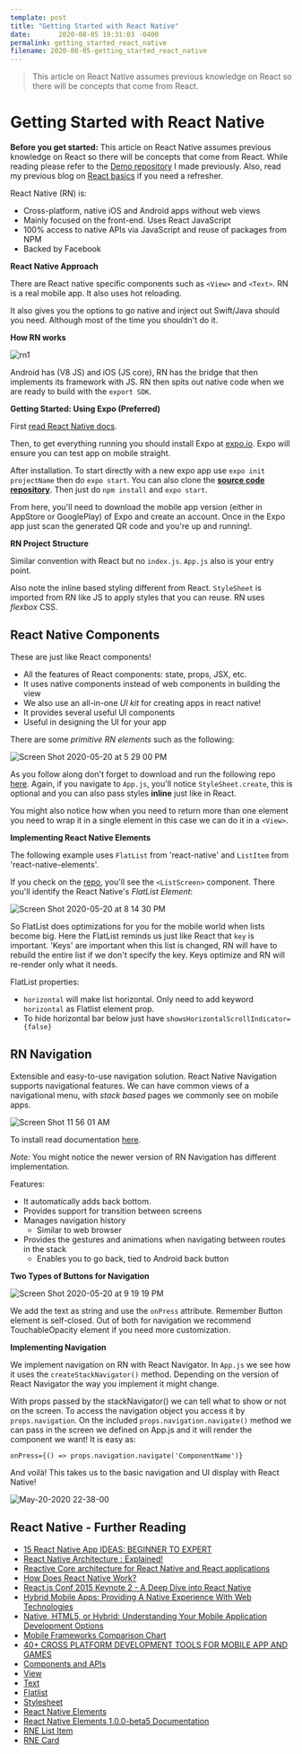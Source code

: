 ```yaml
---
template: post
title: "Getting Started with React Native"
date:       2020-08-05 19:31:03 -0400
permalink: getting_started_react_native
filename: 2020-08-05-getting_started_react_native
---
```


> This article on React Native assumes previous knowledge on React so there will be concepts that come from React.

# Getting Started with React Native

**Before you get started:** This article on React Native assumes previous knowledge on React so there will be concepts that come from React. While reading please refer to the [Demo repository](https://github.com/fbohz/react-native-blogs-practice/tree/master/1.Demo) I made previously. Also, read my previous blog on [React basics](http://fbohz.com/react_basics_refresher) if you need a refresher.

React Native (RN) is:

- Cross-platform, native iOS and Android apps without web views
- Mainly focused on the front-end. Uses React JavaScript
- 100% access to native APIs via JavaScript and reuse of packages from NPM
- Backed by Facebook

**React Native Approach**

There are React native specific components such as `<View>` and `<Text>`. RN is a real mobile app. It also uses hot reloading.

It also gives you the options to go native and inject out Swift/Java should you need. Although most of the time you shouldn't do it.

**How RN works**

![rn1](https://user-images.githubusercontent.com/15071636/82259138-b43b2680-9920-11ea-86be-545e6896e3fd.png)

Android has (V8 JS) and iOS (JS core), RN has the bridge that then implements its framework with JS. RN then spits out native code when we are ready to build with the `export SDK`.

**Getting Started: Using Expo (Preferred)**

First [read React Native docs](https://reactnative.dev/docs/getting-started).

Then, to get everything running you should install Expo at [expo.io](https://expo.io/learn). Expo will ensure you can test app on mobile straight.

After installation. To start directly with a new expo app use `expo init projectName` then do `expo start`. You can also clone the [**source code repository**](https://github.com/fbohz/react-native-blogs-practice/tree/master/1.Demo). Then just do `npm install` and `expo start`.

From here, you'll need to download the mobile app version (either in AppStore or GooglePlay) of Expo and create an account. Once in the Expo app just scan the generated QR code and you're up and running!.

**RN Project Structure**

Similar convention with React but no `index.js`. `App.js` also is your entry point.

Also note the inline based styling different from React. `StyleSheet` is imported from RN like JS to apply styles that you can reuse. RN uses _flexbox_ CSS.

## React Native Components

These are just like React components!

- All the features of React components: state, props, JSX, etc.
- It uses native components instead of web components in building the view
- We also use an all-in-one _UI kit_ for creating apps in react native!
- It provides several useful UI components
- Useful in designing the UI for your app

There are some _primitive RN elements_ such as the following:

![Screen Shot 2020-05-20 at 5 29 00 PM](https://user-images.githubusercontent.com/15071636/82503725-73c5df00-9abf-11ea-93dc-2a5ae3287c92.png)

As you follow along don't forget to download and run the following repo [here](https://github.com/fbohz/react-native-blogs-practice/tree/master/1.Demo). Again, if you navigate to `App.js`, you'll notice `StyleSheet.create`, this is optional and you can also pass styles **inline** just like in React.

You might also notice how when you need to return more than one element you need to wrap it in a single element in this case we can do it in a `<View>`.

**Implementing React Native Elements**

The following example uses `FlatList` from 'react-native' and `ListItem` from 'react-native-elements'.

If you check on the [repo](https://github.com/fbohz/react-native-blogs-practice/tree/master/1.Demo), you'll see the `<ListScreen>` component. There you'll identify the React Native's _FlatList Element_:

![Screen Shot 2020-05-20 at 8 14 30 PM](https://user-images.githubusercontent.com/15071636/82512733-8bf52880-9ad6-11ea-9a40-03fd346f35d6.png)

So FlatList does optimizations for you for the mobile world when lists become big. Here the FlatList reminds us just like React that `key` is important. 'Keys' are important when this list is changed, RN will have to rebuild the entire list if we don't specify the key. Keys optimize and RN will re-render only what it needs.

FlatList properties:

- `horizontal` will make list horizontal. Only need to add keyword `horizontal` as Flatlist element prop.
- To hide horizontal bar below just have `showsHorizontalScrollIndicator={false}`

## RN Navigation

Extensible and easy-to-use navigation solution. React Native Navigation supports navigational features. We can have common views of a navigational menu, with _stack based_ pages we commonly see on mobile apps.

![Screen Shot 11 56 01 AM](https://user-images.githubusercontent.com/15071636/82474695-0a2edc00-9a91-11ea-9dcb-ebd4ccb89357.png)

To install read documentation [here](https://reactnavigation.org/docs/getting-started/).

_Note:_ You might notice the newer version of RN Navigation has different implementation.

Features:

- It automatically adds back bottom.
- Provides support for transition between screens
- Manages navigation history
  - Similar to web browser
- Provides the gestures and animations when navigating between routes in the stack
  - Enables you to go back, tied to Android back button

**Two Types of Buttons for Navigation**

![Screen Shot 2020-05-20 at 9 19 19 PM](https://user-images.githubusercontent.com/15071636/82516115-99fb7700-9adf-11ea-80b6-00c9ef98ec47.png)

We add the text as string and use the `onPress` attribute. Remember Button element is self-closed. Out of both for navigation we recommend TouchableOpacity element if you need more customization.

**Implementing Navigation**

We implement navigation on RN with React Navigator. In `App.js` we see how it uses the `createStackNavigator()` method. Depending on the version of React Navigator the way you implement it might change.

With props passed by the stackNavigator() we can tell what to show or not on the screen. To access the navigation object you access it by `props.navigation`. On the included `props.navigation.navigate()` method we can pass in the screen we defined on App.js and it will render the component we want! It is easy as:

`onPress={() => props.navigation.navigate('ComponentName')}`

And voilà! This takes us to the basic navigation and UI display with React Native!

![May-20-2020 22-38-00](https://user-images.githubusercontent.com/15071636/82520784-a33e1100-9aea-11ea-97de-cf99b4713692.gif)

## React Native - Further Reading

<ul>
<li><a href="https://blog.nerdjfpb.com/project-ideas-for-react-native-beginners-to-expert/" target="_blank" rel="noopener nofollow">15 React Native App IDEAS: BEGINNER TO EXPERT</a></li>
<li><a href="https://www.logicroom.co/react-native-architecture-explained/" target="_blank" rel="noopener nofollow">React Native Architecture : Explained!</a></li><li><a href="https://medium.com/kuralabs-engineering/reactive-core-architecture-for-react-native-and-react-applications-d590daf4ef8a" target="_blank" rel="noopener nofollow">Reactive Core architecture for React Native and React applications</a></li><li><a href="http://www.discoversdk.com/blog/how-react-native-works" target="_blank" rel="noopener nofollow">How Does React Native Work?</a></li><li><a href="https://www.youtube.com/watch?v=7rDsRXj9-cU" target="_blank" rel="noopener nofollow">React.js Conf 2015 Keynote 2 - A Deep Dive into React Native</a></li>
<li><a href="http://www.smashingmagazine.com/2014/10/providing-a-native-experience-with-web-technologies/" target="_blank" rel="noopener nofollow">Hybrid Mobile Apps: Providing A Native Experience With Web Technologies</a></li><li><a href="https://developer.salesforce.com/page/Native,_HTML5,_or_Hybrid:_Understanding_Your_Mobile_Application_Development_Options" target="_blank" rel="noopener nofollow">Native, HTML5, or Hybrid: Understanding Your Mobile Application Development Options</a></li><li><a href="http://mobile-frameworks-comparison-chart.com/" target="_blank" rel="noopener nofollow">Mobile Frameworks Comparison Chart</a></li><li><a href="http://www.riaxe.com/blog/top-cross-platform-mobile-development-tools/" target="_blank" rel="noopener nofollow">40+ CROSS PLATFORM DEVELOPMENT TOOLS FOR MOBILE APP AND GAMES</a></li>
<li><a href="https://facebook.github.io/react-native/docs/components-and-apis.html" target="_blank" rel="noopener nofollow">Components and APIs</a></li><li><a href="https://facebook.github.io/react-native/docs/view.html" target="_blank" rel="noopener nofollow">View</a></li><li><a href="https://facebook.github.io/react-native/docs/text.html" target="_blank" rel="noopener nofollow">Text</a></li><li><a href="https://facebook.github.io/react-native/docs/flatlist.html" target="_blank" rel="noopener nofollow">Flatlist</a></li><li><a href="https://facebook.github.io/react-native/docs/stylesheet.html" target="_blank" rel="noopener nofollow">Stylesheet</a></li><li><a href="https://react-native-training.github.io/react-native-elements/docs/getting_started.html" target="_blank" rel="noopener nofollow">React Native Elements</a></li><li><a href="https://react-native-training.github.io/react-native-elements/docs/overview.html" target="_blank" rel="noopener nofollow">React Native Elements 1.0.0-beta5 Documentation</a></li><li><a href="https://react-native-training.github.io/react-native-elements/docs/listitem.html" target="_blank" rel="noopener nofollow">RNE List Item</a></li><li><a href="https://react-native-training.github.io/react-native-elements/docs/card.html" target="_blank" rel="noopener nofollow">RNE Card</a></li>
</ul>
